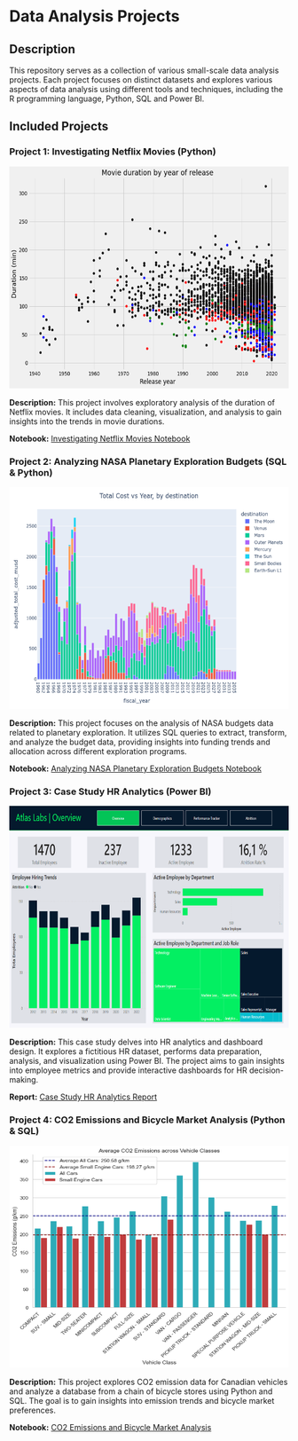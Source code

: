 # Data Analysis Projects

## Description

This repository serves as a collection of various small-scale data analysis projects. Each project focuses on distinct datasets and explores various aspects of data analysis using different tools and techniques, including the R programming language, Python, SQL and Power BI.

## Included Projects

### Project 1: Investigating Netflix Movies (Python)

<img src="investigating-netflix-movies/images/plot.png" alt="Investigating Netflix Movies" width="600" height="400">

**Description:** This project involves exploratory analysis of the duration of Netflix movies. It includes data cleaning, visualization, and analysis to gain insights into the trends in movie durations.

**Notebook:** [Investigating Netflix Movies Notebook](https://github.com/Nostrand/data-analysis-projects/blob/main/investigating-netflix-movies/notebook.ipynb)


### Project 2: Analyzing NASA Planetary Exploration Budgets (SQL & Python)

<img src="analyzing-nasa-planetary-exploration-budgets/plot2.png" alt="NASA Budget Analysis" width="600" height="400">

**Description:** This project focuses on the analysis of NASA budgets data related to planetary exploration. It utilizes SQL queries to extract, transform, and analyze the budget data, providing insights into funding trends and allocation across different exploration programs.

**Notebook:** [Analyzing NASA Planetary Exploration Budgets Notebook](https://github.com/Nostrand/data-analysis-projects/blob/main/analyzing-nasa-planetary-exploration-budgets/notebook.ipynb)


### Project 3: Case Study HR Analytics (Power BI)

<img src="case-study-hr-analytics-in-power-bi/images/overview.png" alt="HR Analytics Dashboard" width="600" height="400">

**Description:** This case study delves into HR analytics and dashboard design. It explores a fictitious HR dataset, performs data preparation, analysis, and visualization using Power BI. The project aims to gain insights into employee metrics and provide interactive dashboards for HR decision-making.

**Report:** [Case Study HR Analytics Report](https://github.com/Nostrand/data-analysis-projects/blob/main/case-study-hr-analytics-in-power-bi/case-study-hr-analytics.md)


### Project 4: CO2 Emissions and Bicycle Market Analysis (Python & SQL)

<img src="co2-emissions-and-bicycle-market-analysis/images/average-co2-emission.png" alt="Average CO2 Emissions catplot" width="600" height="400">

**Description:**  This project explores CO2 emission data for Canadian vehicles and analyze a database from a chain of bicycle stores using Python and SQL. The goal is to gain insights into emission trends and bicycle market preferences.

**Notebook:** [CO2 Emissions and Bicycle Market Analysis](https://github.com/Nostrand/data-analysis-projects/blob/main/co2-emissions-and-bicycle-market-analysis/co2-emissions-and-bicycle-market-analysis.ipynb)

